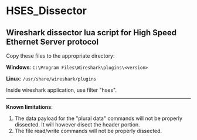 # HSES_Dissector
Wireshark dissector lua script for High Speed Ethernet Server protocol
-------------------------

Copy these files to the appropriate directory:

**Windows**: `C:\Program Files\Wireshark\plugins\<version>`

**Linux**: `/usr/share/wireshark/plugins`

Inside wireshark application, use filter "hses".

-------------------------
**Known limitations**:

1. The data payload for the "plural data" commands will not be properly dissected. It will however disect the header portion.
1. The file read/write commands will not be properly dissected.
